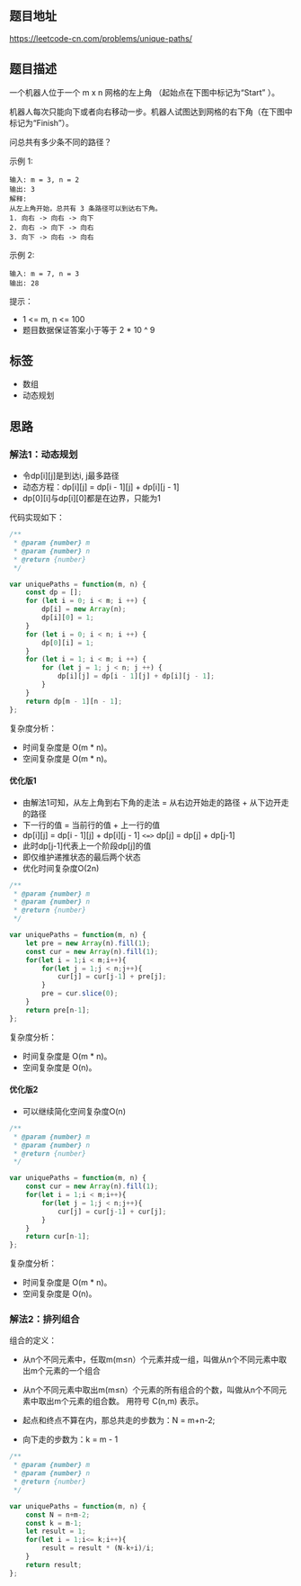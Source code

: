 ## 题目地址

https://leetcode-cn.com/problems/unique-paths/

## 题目描述

一个机器人位于一个 m x n 网格的左上角 （起始点在下图中标记为“Start” ）。

机器人每次只能向下或者向右移动一步。机器人试图达到网格的右下角（在下图中标记为“Finish”）。

问总共有多少条不同的路径？

示例 1:
```
输入: m = 3, n = 2
输出: 3
解释:
从左上角开始，总共有 3 条路径可以到达右下角。
1. 向右 -> 向右 -> 向下
2. 向右 -> 向下 -> 向右
3. 向下 -> 向右 -> 向右
```

示例 2:
```
输入: m = 7, n = 3
输出: 28
```

提示：
- 1 <= m, n <= 100
- 题目数据保证答案小于等于 2 * 10 ^ 9

## 标签

- 数组
- 动态规划

## 思路

### 解法1：动态规划

- 令dp[i][j]是到达i, j最多路径
- 动态方程：dp[i][j] = dp[i - 1][j] + dp[i][j - 1]
- dp[0][i]与dp[i][0]都是在边界，只能为1

代码实现如下：
```javascript
/**
 * @param {number} m
 * @param {number} n
 * @return {number}
 */

var uniquePaths = function(m, n) {
    const dp = [];
    for (let i = 0; i < m; i ++) {
        dp[i] = new Array(n);
        dp[i][0] = 1;
    }
    for (let i = 0; i < n; i ++) {
        dp[0][i] = 1;
    }
    for (let i = 1; i < m; i ++) {
        for (let j = 1; j < n; j ++) {
            dp[i][j] = dp[i - 1][j] + dp[i][j - 1];
        }
    }
    return dp[m - 1][n - 1];
};
```

复杂度分析：

- 时间复杂度是 O(m * n)。
- 空间复杂度是 O(m * n)。

#### 优化版1

- 由解法1可知，从左上角到右下角的走法 = 从右边开始走的路径 + 从下边开走的路径
- 下一行的值 = 当前行的值 + 上一行的值
- dp[i][j] = dp[i - 1][j] + dp[i][j - 1] `<=>` dp[j] = dp[j] + dp[j-1]
- 此时dp[j-1]代表上一个阶段dp[j]的值
- 即仅维护递推状态的最后两个状态
- 优化时间复杂度O(2n)

```javascript
/**
 * @param {number} m
 * @param {number} n
 * @return {number}
 */

var uniquePaths = function(m, n) {
    let pre = new Array(n).fill(1);
    const cur = new Array(n).fill(1);
    for(let i = 1;i < m;i++){
        for(let j = 1;j < n;j++){
            cur[j] = cur[j-1] + pre[j];
        }
        pre = cur.slice(0);
    }
    return pre[n-1];
};
```

复杂度分析：

- 时间复杂度是 O(m * n)。
- 空间复杂度是 O(n)。

#### 优化版2

- 可以继续简化空间复杂度O(n)

```javascript
/**
 * @param {number} m
 * @param {number} n
 * @return {number}
 */

var uniquePaths = function(m, n) {
    const cur = new Array(n).fill(1);
    for(let i = 1;i < m;i++){
        for(let j = 1;j < n;j++){
            cur[j] = cur[j-1] + cur[j];
        }
    }
    return cur[n-1];
};
```

复杂度分析：

- 时间复杂度是 O(m * n)。
- 空间复杂度是 O(n)。

### 解法2：排列组合

组合的定义：
- 从n个不同元素中，任取m(m≤n）个元素并成一组，叫做从n个不同元素中取出m个元素的一个组合
- 从n个不同元素中取出m(m≤n）个元素的所有组合的个数，叫做从n个不同元素中取出m个元素的组合数。
用符号 C(n,m) 表示。

- 起点和终点不算在内，那总共走的步数为：N = m+n-2;
- 向下走的步数为：k = m - 1

```javascript
/**
 * @param {number} m
 * @param {number} n
 * @return {number}
 */

var uniquePaths = function(m, n) {
    const N = n+m-2;
    const k = m-1;
    let result = 1;
    for(let i = 1;i<= k;i++){
        result = result * (N-k+i)/i;
    }
    return result;
};
```